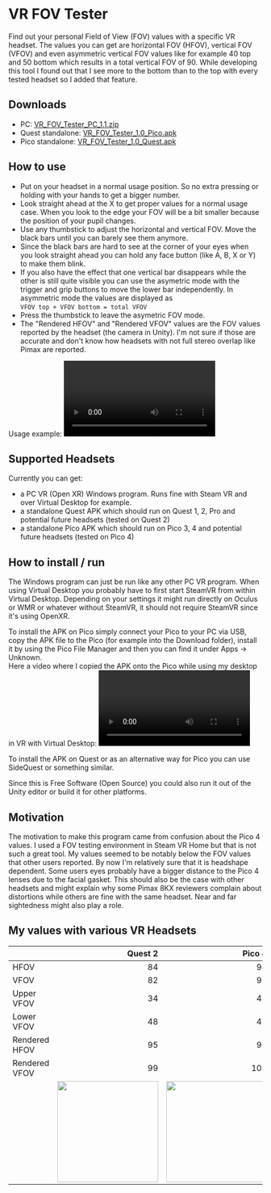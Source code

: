 # VR FOV Tester

Find out your personal Field of View (FOV) values with a specific VR headset. The values you can get are horizontal FOV (HFOV), vertical FOV (VFOV) and even asymmetric vertical FOV values like for example 40 top and 50 bottom which results in a total vertical FOV of 90. While developing this tool I found out that I see more to the bottom than to the top with every tested headset so I added that feature.

## Downloads

* PC: [VR_FOV_Tester_PC_1.1.zip](https://github.com/damu/VR-FOV-Tester/releases/download/v1.1/VR_FOV_Tester_PC_1.1.zip)
* Quest standalone: [VR_FOV_Tester_1.0_Pico.apk](https://github.com/damu/VR-FOV-Tester/releases/download/v1.1/VR_FOV_Tester_Quest_1.1.apk)
* Pico standalone: [VR_FOV_Tester_1.0_Quest.apk](https://github.com/damu/VR-FOV-Tester/releases/download/v1.1/VR_FOV_Tester_Pico_1.1.apk)

## How to use

* Put on your headset in a normal usage position. So no extra pressing or holding with your hands to get a bigger number.  
* Look straight ahead at the X to get proper values for a normal usage case. When you look to the edge your FOV will be a bit smaller because the position of your pupil changes.  
* Use any thumbstick to adjust the horizontal and vertical FOV. Move the black bars until you can barely see them anymore.  
* Since the black bars are hard to see at the corner of your eyes when you look straight ahead you can hold any face button (like A, B, X or Y) to make them blink.  
* If you also have the effect that one vertical bar disappears while the other is still quite visible you can use the asymetric mode with the trigger and grip buttons to move the lower bar independently. In asymmetric mode the values are displayed as  
```VFOV top + VFOV bottom = total VFOV```
* Press the thumbstick to leave the asymetric FOV mode.
* The "Rendered HFOV" and "Rendered VFOV" values are the FOV values reported by the headset (the camera in Unity). I'm not sure if those are accurate and don't know how headsets with not full stereo overlap like Pimax are reported.

Usage example:
<video src='https://user-images.githubusercontent.com/11298027/212571677-b2a115cf-decc-4b38-b466-b92651383c2e.mp4' width=300/>

## Supported Headsets

Currently you can get:
* a PC VR (Open XR) Windows program. Runs fine with Steam VR and over Virtual Desktop for example.
* a standalone Quest APK which should run on Quest 1, 2, Pro and potential future headsets (tested on Quest 2)
* a standalone Pico APK which should run on Pico 3, 4 and potential future headsets (tested on Pico 4)

## How to install / run

The Windows program can just be run like any other PC VR program. When using Virtual Desktop you probably have to first start SteamVR from within Virtual Desktop. Depending on your settings it might run directly on Oculus or WMR or whatever without SteamVR, it should not require SteamVR since it's using OpenXR.

To install the APK on Pico simply connect your Pico to your PC via USB, copy the APK file to the Pico (for example into the Download folder), install it by using the Pico File Manager and then you can find it under Apps -> Unknown.  
Here a video where I copied the APK onto the Pico while using my desktop in VR with Virtual Desktop:
<video src='https://user-images.githubusercontent.com/11298027/212573567-2d458025-5768-485f-9215-28ba322f3565.mp4' width=300/>

To install the APK on Quest or as an alternative way for Pico you can use SideQuest or something similar.

Since this is Free Software (Open Source) you could also run it out of the Unity editor or build it for other platforms.

## Motivation

The motivation to make this program came from confusion about the Pico 4 values. I used a FOV testing environment in Steam VR Home but that is not such a great tool. My values seemed to be notably below the FOV values that other users reported. By now I'm relatively sure that it is headshape dependent. Some users eyes probably have a bigger distance to the Pico 4 lenses due to the facial gasket. This should also be the case with other headsets and might explain why some Pimax 8KX reviewers complain about distortions while others are fine with the same headset. Near and far sightedness might also play a role.

## My values with various VR Headsets

|               |  Quest 2  | Pico 4 | Rift S |
| ------------- | --------: | -----: | -----: |
| HFOV          | 84        | 94     | 84     |
| VFOV          | 82        | 92     | 87     |
| Upper VFOV    | 34        | 45     | 39     |
| Lower VFOV    | 48        | 47     | 48     |
| Rendered HFOV | 95        | 99     | 94     |
| Rendered VFOV | 99        | 103    | 98     |
| | <img width="200px" src="https://user-images.githubusercontent.com/11298027/213967660-422a293d-f35b-4380-b53d-b86c455c9a08.jpg" /> | <img width="200px" src="https://user-images.githubusercontent.com/11298027/213967693-bd3e3914-c435-4550-afa3-68219e38ddb6.jpeg" /> | <img width="200px" src="https://user-images.githubusercontent.com/11298027/213967727-4faad146-9720-4aa0-ab0f-c3b0adb7252e.jpeg" /> |
